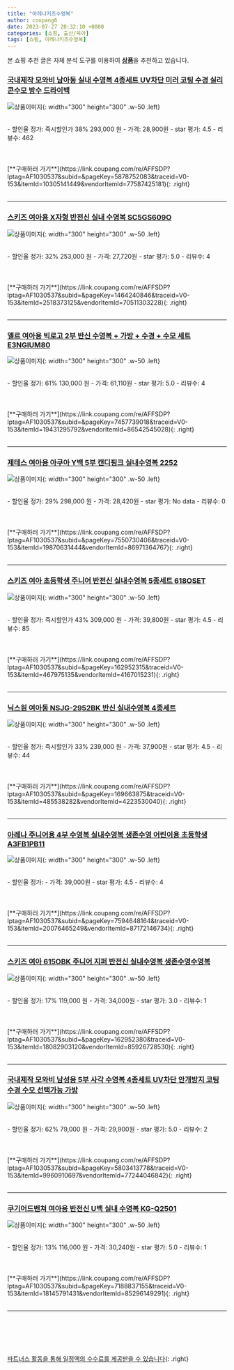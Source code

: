 ```yaml
---
title: "아레나키즈수영복"
author: coupang6
date: 2023-07-27 20:32:10 +0800
categories: [쇼핑, 출산/육아]
tags: [쇼핑, 아레나키즈수영복]
---
```


본 쇼핑 추천 글은 자체 분석 도구를 이용하여 [**상품**](https://link.coupang.com/a/bao1ui)을 추천하고 있습니다.

### [국내제작 모와비 남아동 실내 수영복 4종세트 UV차단 미러 코팅 수경 실리콘수모 방수 드라이백](https://link.coupang.com/re/AFFSDP?lptag=AF1030537&subid=&pageKey=5878752083&traceid=V0-153&itemId=10305141449&vendorItemId=77587425181)

![상품이미지](https://thumbnail10.coupangcdn.com/thumbnails/remote/230x230ex/image/vendor_inventory/dff9/365d7eadcb1a98485d150f96ac46ab9bb430f1d32b2ea1599b11b2089049.jpg){: width="300" height="300" .w-50 .left}


<br>
- 할인율 정가: 즉시할인가 38%  293,000   원
- 가격: 28,900원
- star 평가: 4.5
- 리뷰수: 462
<br>
<br>
<br>
<br>
[**구매하러 가기**](https://link.coupang.com/re/AFFSDP?lptag=AF1030537&subid=&pageKey=5878752083&traceid=V0-153&itemId=10305141449&vendorItemId=77587425181){: .right}
<br>
<br>

---

### [스키즈 여아용 X자형 반전신 실내 수영복 SC5GS609O](https://link.coupang.com/re/AFFSDP?lptag=AF1030537&subid=&pageKey=1464240846&traceid=V0-153&itemId=2518373125&vendorItemId=70511303228)

![상품이미지](https://thumbnail10.coupangcdn.com/thumbnails/remote/230x230ex/image/retail/images/2020/04/14/13/3/f3aa478e-0c1d-4a12-b042-c5b1eff1a995.jpg){: width="300" height="300" .w-50 .left}


<br>
- 할인율 정가: 32%  253,000   원
- 가격: 27,720원
- star 평가: 5.0
- 리뷰수: 4
<br>
<br>
<br>
<br>
[**구매하러 가기**](https://link.coupang.com/re/AFFSDP?lptag=AF1030537&subid=&pageKey=1464240846&traceid=V0-153&itemId=2518373125&vendorItemId=70511303228){: .right}
<br>
<br>

---

### [엘르 여아용 빅로고 2부 반신 수영복 + 가방 + 수경 + 수모 세트 E3NGIUM80](https://link.coupang.com/re/AFFSDP?lptag=AF1030537&subid=&pageKey=7457739018&traceid=V0-153&itemId=19431295792&vendorItemId=86542545028)

![상품이미지](https://thumbnail6.coupangcdn.com/thumbnails/remote/230x230ex/image/retail/images/2023/07/11/9/4/fbe9e8af-38d4-4cc8-b2fc-1fdc84d8f7de.jpg){: width="300" height="300" .w-50 .left}


<br>
- 할인율 정가: 61%  130,000   원
- 가격: 61,110원
- star 평가: 5.0
- 리뷰수: 4
<br>
<br>
<br>
<br>
[**구매하러 가기**](https://link.coupang.com/re/AFFSDP?lptag=AF1030537&subid=&pageKey=7457739018&traceid=V0-153&itemId=19431295792&vendorItemId=86542545028){: .right}
<br>
<br>

---

### [제테스 여아용 아쿠아 Y백 5부 캔디핑크 실내수영복 2252](https://link.coupang.com/re/AFFSDP?lptag=AF1030537&subid=&pageKey=7550730406&traceid=V0-153&itemId=19870631444&vendorItemId=86971364767)

![상품이미지](https://thumbnail10.coupangcdn.com/thumbnails/remote/230x230ex/image/rs_quotation_api/4bxm74vp/95cb4259e3f34db7b99bf2afc772cc6f.jpg){: width="300" height="300" .w-50 .left}


<br>
- 할인율 정가: 29%  298,000   원
- 가격: 28,420원
- star 평가: No data
- 리뷰수: 0
<br>
<br>
<br>
<br>
[**구매하러 가기**](https://link.coupang.com/re/AFFSDP?lptag=AF1030537&subid=&pageKey=7550730406&traceid=V0-153&itemId=19870631444&vendorItemId=86971364767){: .right}
<br>
<br>

---

### [스키즈 여아 초등학생 주니어 반전신 실내수영복 5종세트 618OSET](https://link.coupang.com/re/AFFSDP?lptag=AF1030537&subid=&pageKey=162952315&traceid=V0-153&itemId=467975135&vendorItemId=4167015231)

![상품이미지](https://thumbnail7.coupangcdn.com/thumbnails/remote/230x230ex/image/vendor_inventory/13af/41501ca36d6f47cc992baf67880ba58b620b5b5260708b02ab1c0756eee3.jpg){: width="300" height="300" .w-50 .left}


<br>
- 할인율 정가: 즉시할인가 43%  309,000   원
- 가격: 39,800원
- star 평가: 4.5
- 리뷰수: 85
<br>
<br>
<br>
<br>
[**구매하러 가기**](https://link.coupang.com/re/AFFSDP?lptag=AF1030537&subid=&pageKey=162952315&traceid=V0-153&itemId=467975135&vendorItemId=4167015231){: .right}
<br>
<br>

---

### [닉스원 여아동 NSJG-2952BK 반신 실내수영복 4종세트](https://link.coupang.com/re/AFFSDP?lptag=AF1030537&subid=&pageKey=169663875&traceid=V0-153&itemId=485538282&vendorItemId=4223530040)

![상품이미지](https://thumbnail10.coupangcdn.com/thumbnails/remote/230x230ex/image/operator/485538282/3cb6f34e-0114-e058-86c0-3f4a82c0e9cf.jpg){: width="300" height="300" .w-50 .left}


<br>
- 할인율 정가: 즉시할인가 33%  239,000   원
- 가격: 37,900원
- star 평가: 4.5
- 리뷰수: 44
<br>
<br>
<br>
<br>
[**구매하러 가기**](https://link.coupang.com/re/AFFSDP?lptag=AF1030537&subid=&pageKey=169663875&traceid=V0-153&itemId=485538282&vendorItemId=4223530040){: .right}
<br>
<br>

---

### [아레나 주니어용 4부 수영복 실내수영복 생존수영 어린이용 초등학생 A3FB1PB11](https://link.coupang.com/re/AFFSDP?lptag=AF1030537&subid=&pageKey=7594648164&traceid=V0-153&itemId=20076465249&vendorItemId=87172146734)

![상품이미지](https://thumbnail6.coupangcdn.com/thumbnails/remote/230x230ex/image/vendor_inventory/cd47/2595cdeb34732942433362d4a9fe251c5afe5ce598095143883fd137ec0f.jpg){: width="300" height="300" .w-50 .left}


<br>
- 할인율 정가: 
- 가격: 39,000원
- star 평가: 4.5
- 리뷰수: 4
<br>
<br>
<br>
<br>
[**구매하러 가기**](https://link.coupang.com/re/AFFSDP?lptag=AF1030537&subid=&pageKey=7594648164&traceid=V0-153&itemId=20076465249&vendorItemId=87172146734){: .right}
<br>
<br>

---

### [스키즈 여아 615OBK 주니어 지퍼 반전신 실내수영복 생존수영수영복](https://link.coupang.com/re/AFFSDP?lptag=AF1030537&subid=&pageKey=162952380&traceid=V0-153&itemId=18082903120&vendorItemId=85926728530)

![상품이미지](https://thumbnail6.coupangcdn.com/thumbnails/remote/230x230ex/image/vendor_inventory/7609/f98fa36e7db985371b14a475e668d83e3d08fd7751bd180d4c86f3963758.jpg){: width="300" height="300" .w-50 .left}


<br>
- 할인율 정가: 17%  119,000   원
- 가격: 34,000원
- star 평가: 3.0
- 리뷰수: 1
<br>
<br>
<br>
<br>
[**구매하러 가기**](https://link.coupang.com/re/AFFSDP?lptag=AF1030537&subid=&pageKey=162952380&traceid=V0-153&itemId=18082903120&vendorItemId=85926728530){: .right}
<br>
<br>

---

### [국내제작 모와비 남성용 5부 사각 수영복 4종세트 UV차단 안개방지 코팅 수경 수모 선택가능 가방](https://link.coupang.com/re/AFFSDP?lptag=AF1030537&subid=&pageKey=5803413778&traceid=V0-153&itemId=9960910697&vendorItemId=77244046842)

![상품이미지](https://thumbnail10.coupangcdn.com/thumbnails/remote/230x230ex/image/vendor_inventory/ee8a/e1419799329450eb21a97cd14ed8d68b72173905d65dd5fdc2fb06f20d92.jpg){: width="300" height="300" .w-50 .left}


<br>
- 할인율 정가: 62%  79,000   원
- 가격: 29,900원
- star 평가: 5.0
- 리뷰수: 2
<br>
<br>
<br>
<br>
[**구매하러 가기**](https://link.coupang.com/re/AFFSDP?lptag=AF1030537&subid=&pageKey=5803413778&traceid=V0-153&itemId=9960910697&vendorItemId=77244046842){: .right}
<br>
<br>

---

### [쿠기어드벤쳐 여아용 반전신 U백 실내 수영복 KG-Q2501](https://link.coupang.com/re/AFFSDP?lptag=AF1030537&subid=&pageKey=7188837155&traceid=V0-153&itemId=18145791431&vendorItemId=85296149291)

![상품이미지](https://thumbnail7.coupangcdn.com/thumbnails/remote/230x230ex/image/rs_quotation_api/3at9brie/d3bc0bc5f2cf4acb9446656a58d34070.jpg){: width="300" height="300" .w-50 .left}


<br>
- 할인율 정가: 13%  116,000   원
- 가격: 30,240원
- star 평가: 5.0
- 리뷰수: 1
<br>
<br>
<br>
<br>
[**구매하러 가기**](https://link.coupang.com/re/AFFSDP?lptag=AF1030537&subid=&pageKey=7188837155&traceid=V0-153&itemId=18145791431&vendorItemId=85296149291){: .right}
<br>
<br>

---
<br><br><br><br><br> [파트너스 활동을 통해 일정액의 수수료를 제공받을 수 있습니다](https://link.coupang.com/a/bao1ui){: .right}